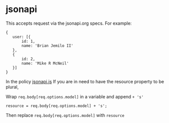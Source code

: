 # jsonapi

This accepts request via the jsonapi.org specs. For example: 
	   
 ```
 {
 	user: [{
 		id: 1,
 		name: 'Brian Jemilo II'
 	},
 	{
 		id: 2,
 		name: 'Mike R McNeil'
 	}]
 }
 ```
 In the policy [jsonapi.js](https://github.com/JemiloII/contribute-to-sails101/blob/master/api/policies/jsonapi.js)
 If you are in need to have the resource property to be plural,
 
 Wrap `req.body[req.options.model]` in a variable and append `+ 's'`
 
 `resource = req.body[req.options.model] + 's';`
 
 Then replace `req.body[req.options.model]` with `resource`
	

